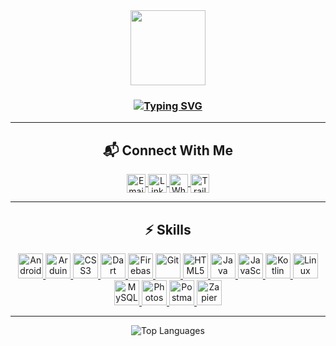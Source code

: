 <div id="header" align="center">
  <img src="https://media.giphy.com/media/du3J3cXyzhj75IOgvA/giphy.gif" width="120"/>
</div>

<h3 align="center">
  <a href="https://git.io/typing-svg"><img src="https://readme-typing-svg.demolab.com?font=Fira+Code&pause=1000&center=true&width=435&lines=Hi%2C+I'm+Mohamed+Sallam;Salesforce+Developer;Passionate+About+Building+Solutions!" alt="Typing SVG" /></a>
</h3>

---

<h2 align="center">📬 Connect With Me</h2>
<div align="center">
  <a href="mailto:mohamedalimohamed440@gmail.com" target="_blank">
    <img align="center" src="https://img.shields.io/badge/Gmail-EA4335.svg?style=for-the-badge&logo=Gmail&logoColor=white" alt="Email" height="30" />
  </a>
  <a href="https://linkedin.com/in/msallam96" target="_blank">
    <img align="center" src="https://img.shields.io/badge/LinkedIn-0A66C2.svg?style=for-the-badge&logo=LinkedIn&logoColor=white" alt="LinkedIn Profile" height="30" />
  </a>
  <a href="https://api.whatsapp.com/send?phone=201141207212" target="_blank">
    <img align="center" src="https://img.shields.io/badge/WhatsApp-25D366.svg?style=for-the-badge&logo=WhatsApp&logoColor=white" alt="WhatsApp" height="30" />
  </a>
  <a href="https://trailblazer.me/id/mmohamed145" target="_blank">
    <img align="center" src="https://img.shields.io/badge/Salesforce-00A1E0?style=for-the-badge&logo=Salesforce&logoColor=white" alt="Trailblazer Profile" height="30" />
  </a>
</div>

---

<h2 align="center">⚡ Skills</h2>
<p align="center">
  <a href="https://developer.android.com" target="_blank">
    <img src="https://img.icons8.com/color/48/000000/android-os.png" alt="Android" width="40" height="40" />
  </a>
  <a href="https://www.arduino.cc/" target="_blank">
    <img src="https://cdn.worldvectorlogo.com/logos/arduino-1.svg" alt="Arduino" width="40" height="40" />
  </a>
  <a href="https://www.w3schools.com/css/" target="_blank">
    <img src="https://img.icons8.com/color/48/000000/css3.png" alt="CSS3" width="40" height="40" />
  </a>
  <a href="https://dart.dev" target="_blank">
    <img src="https://www.vectorlogo.zone/logos/dartlang/dartlang-icon.svg" alt="Dart" width="40" height="40" />
  </a>
  <a href="https://firebase.google.com/" target="_blank">
    <img src="https://www.vectorlogo.zone/logos/firebase/firebase-icon.svg" alt="Firebase" width="40" height="40" />
  </a>
  <a href="https://git-scm.com/" target="_blank">
    <img src="https://img.icons8.com/color/48/000000/git.png" alt="Git" width="40" height="40" />
  </a>
  <a href="https://www.w3.org/html/" target="_blank">
    <img src="https://img.icons8.com/color/48/000000/html-5.png" alt="HTML5" width="40" height="40" />
  </a>
  <a href="https://www.java.com" target="_blank">
    <img src="https://img.icons8.com/color/48/000000/java-coffee-cup-logo.png" alt="Java" width="40" height="40" />
  </a>
  <a href="https://developer.mozilla.org/en-US/docs/Web/JavaScript" target="_blank">
    <img src="https://img.icons8.com/color/48/000000/javascript.png" alt="JavaScript" width="40" height="40" />
  </a>
  <a href="https://kotlinlang.org" target="_blank">
    <img src="https://img.icons8.com/color/48/000000/kotlin.png" alt="Kotlin" width="40" height="40" />
  </a>
  <a href="https://www.linux.org/" target="_blank">
    <img src="https://img.icons8.com/color/48/000000/linux.png" alt="Linux" width="40" height="40" />
  </a>
  <a href="https://www.mysql.com/" target="_blank">
    <img src="https://img.icons8.com/color/48/000000/mysql-logo.png" alt="MySQL" width="40" height="40" />
  </a>
  <a href="https://www.photoshop.com/en" target="_blank">
    <img src="https://img.icons8.com/color/48/000000/adobe-photoshop.png" alt="Photoshop" width="40" height="40" />
  </a>
  <a href="https://postman.com" target="_blank">
    <img src="https://www.vectorlogo.zone/logos/getpostman/getpostman-icon.svg" alt="Postman" width="40" height="40" />
  </a>
  <a href="https://zapier.com" target="_blank">
    <img src="https://www.vectorlogo.zone/logos/zapier/zapier-icon.svg" alt="Zapier" width="40" height="40" />
  </a>
</p>

---

<p align="center">
  <img src="https://github-readme-stats.vercel.app/api/top-langs?username=msallam64&show_icons=true&locale=en&layout=compact&theme=github_dark" alt="Top Languages" />
</p>
